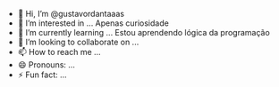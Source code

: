 - 👋 Hi, I’m @gustavordantaaas
- 👀 I’m interested in ... Apenas curiosidade
- 🌱 I’m currently learning ... Estou aprendendo lógica da programação
- 💞️ I’m looking to collaborate on ...
- 📫 How to reach me ...
- 😄 Pronouns: ...
- ⚡ Fun fact: ...

<!---
gustavordantaaas/gustavordantaaas is a ✨ special ✨ repository because its `README.md` (this file) appears on your GitHub profile.
You can click the Preview link to take a look at your changes.
--->
